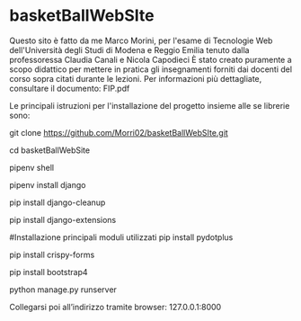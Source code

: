 # basketBallWebSIte

Questo sito è fatto da me Marco Morini, per l'esame di Tecnologie Web dell'Università degli Studi di Modena e Reggio Emilia tenuto dalla professoressa Claudia Canali e Nicola Capodieci
È stato creato puramente a scopo didattico per mettere in pratica gli insegnamenti forniti dai docenti del corso sopra citati durante le lezioni.
Per informazioni più dettagliate, consultare il documento: FIP.pdf

Le principali istruzioni per l'installazione del progetto insieme alle se librerie sono:

git clone https://github.com/Morri02/basketBallWebSIte.git

cd basketBallWebSite

pipenv shell

pipenv install django

pip install django-cleanup

pip install django-extensions

#Installazione principali moduli utilizzati
pip install pydotplus

pip install crispy-forms

pip install bootstrap4

python manage.py runserver

Collegarsi poi all’indirizzo tramite browser: 127.0.0.1:8000
